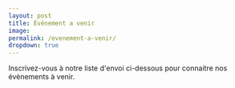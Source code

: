 ```yaml
---
layout: post
title: Événement a venir
image:
permalink: /evenement-a-venir/
dropdown: true
---
```

Inscrivez-vous à notre liste d'envoi ci-dessous pour connaitre nos évènements à venir.
